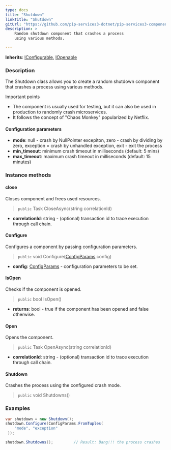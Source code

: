 ```yaml
---
type: docs
title: "Shutdown"
linkTitle: "Shutdown"
gitUrl: "https://github.com/pip-services3-dotnet/pip-services3-components-dotnet"
description: >
    Random shutdown component that crashes a process
    using various methods.

---
```


**Inherits**: [IConfigurable](../../../commons/config/iconfigurable), [IOpenable](../../../commons/run/iopenable)

### Description

The Shutdown class allows you to create a random shutdown component that crashes a process using various methods.

Important points

- The component is usually used for testing, but it can also be used in production to randomly crash microservices.
- It follows the concept of "Chaos Monkey" popularized by Netflix.

#### Configuration parameters

- **mode**: null - crash by NullPointer excepiton, zero - crash by dividing by zero, exception = crash by unhandled exception, exit - exit the process
- **min_timeout**: minimum crash timeout in milliseconds (default: 5 mins)
- **max_timeout**: maximum crash timeout in milliseconds (default: 15 minutes)




### Instance methods


#### close
Closes component and frees used resources.

> `public` Task CloseAsync(string correlationId)

- **correlationId**: string - (optional) transaction id to trace execution through call chain.


#### Configure
Configures a component by passing configuration parameters.

> `public` void Configure([ConfigParams](../../../commons/config/config_params) config)

- **config**: [ConfigParams](../../../commons/config/config_params) - configuration parameters to be set.


#### IsOpen
Checks if the component is opened.

> `public` bool IsOpen()

- **returns**: bool - true if the component has been opened and false otherwise.


#### Open
Opens the component.

> `public` Task OpenAsync(string correlationId)

- **correlationId**: string - (optional) transaction id to trace execution through call chain.


#### Shutdown
Crashes the process using the configured crash mode.

> `public` void Shutdowns()
 

### Examples

```cs
var shutdown = new Shutdown(); 
shutdown.Configure(ConfigParams.FromTuples(
    "mode", "exception"
 ));

shutdown.Shutdowns();         // Result: Bang!!! the process crashes

```
